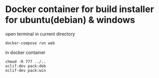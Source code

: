 # Docker container for build installer for ubuntu(debian) & windows

open terminal in current directory
```
docker-compose run web
```
in docker container
```
chmod -R 777 ../..
oclif-dev pack:deb
oclif-dev pack:win
```


